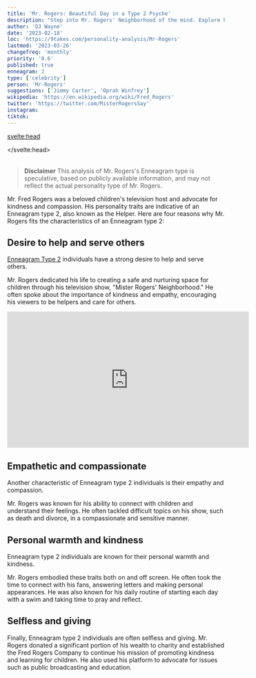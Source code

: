 ```yaml
---
title: 'Mr. Rogers: Beautiful Day in a Type 2 Psyche'
description: "Step into Mr. Rogers' Neighborhood of the mind. Explore how his Type 2 personality created a legacy of kindness and education."
author: 'DJ Wayne'
date: '2023-02-18'
loc: 'https://9takes.com/personality-analysis/Mr-Rogers'
lastmod: '2023-03-26'
changefreq: 'monthly'
priority: '0.6'
published: true
enneagram: 2
type: ['celebrity']
person: 'Mr-Rogers'
suggestions: ['Jimmy Carter', 'Oprah Winfrey']
wikipedia: 'https://en.wikipedia.org/wiki/Fred_Rogers'
twitter: 'https://twitter.com/MisterRogersSay'
instagram:
tiktok:
---
```


<svelte:head>

</svelte:head>

<script>
	import  PopCard  from "$lib/components/atoms/PopCard.svelte";
import BlogPurpose from '$lib/components/blog/BlogPurpose.svelte'
</script>
<div
	style="display: flex;
    justify-content: center;
    margin: 1rem 0;
	"
>
	<PopCard
		image={`/types/2s/${'Mr-Rogers'}.webp`}
		showIcon={false}
		enneagramType="2"
		displayText="Mr. Rogers"
		subtext=""
	/>
</div>

> **Disclaimer** This analysis of Mr. Rogers's Enneagram type is speculative, based on publicly available information, and may not reflect the actual personality type of Mr. Rogers.

<p class="firstLetter">Mr. Fred Rogers was a beloved children's television host and advocate for kindness and compassion. His personality traits are indicative of an Enneagram type 2, also known as the Helper. Here are four reasons why Mr. Rogers fits the characteristics of an Enneagram type 2:</p>

## Desire to help and serve others

[Enneagram Type 2](/enneagram-corner/enneagram-type-2) individuals have a strong desire to help and serve others.

Mr. Rogers dedicated his life to creating a safe and nurturing space for children through his television show, "Mister Rogers' Neighborhood." He often spoke about the importance of kindness and empathy, encouraging his viewers to be helpers and care for others.

<div class="iframe-container" >
<iframe width="560" height="315" loading="lazy" src="https://www.youtube.com/embed/cwiYAYJ9D44?si=GeLzVHIo0A8nlkaL&amp;start=13" title="YouTube video player" frameborder="0" allow="accelerometer; autoplay; clipboard-write; encrypted-media; gyroscope; picture-in-picture; web-share" referrerpolicy="strict-origin-when-cross-origin" allowfullscreen></iframe>
</div>

## Empathetic and compassionate

Another characteristic of Enneagram type 2 individuals is their empathy and compassion.

Mr. Rogers was known for his ability to connect with children and understand their feelings. He often tackled difficult topics on his show, such as death and divorce, in a compassionate and sensitive manner.

## Personal warmth and kindness

Enneagram type 2 individuals are known for their personal warmth and kindness.

Mr. Rogers embodied these traits both on and off screen. He often took the time to connect with his fans, answering letters and making personal appearances. He was also known for his daily routine of starting each day with a swim and taking time to pray and reflect.

## Selfless and giving

Finally, Enneagram type 2 individuals are often selfless and giving. Mr. Rogers donated a significant portion of his wealth to charity and established the Fred Rogers Company to continue his mission of promoting kindness and learning for children. He also used his platform to advocate for issues such as public broadcasting and education.
